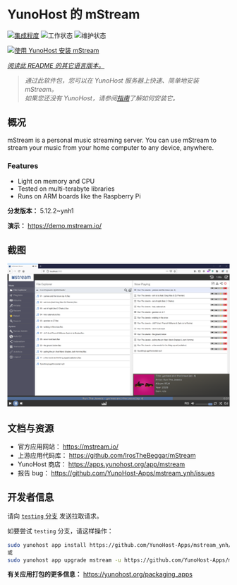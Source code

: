 <!--
注意：此 README 由 <https://github.com/YunoHost/apps/tree/master/tools/readme_generator> 自动生成
请勿手动编辑。
-->

# YunoHost 的 mStream

[![集成程度](https://dash.yunohost.org/integration/mstream.svg)](https://dash.yunohost.org/appci/app/mstream) ![工作状态](https://ci-apps.yunohost.org/ci/badges/mstream.status.svg) ![维护状态](https://ci-apps.yunohost.org/ci/badges/mstream.maintain.svg)

[![使用 YunoHost 安装 mStream](https://install-app.yunohost.org/install-with-yunohost.svg)](https://install-app.yunohost.org/?app=mstream)

*[阅读此 README 的其它语言版本。](./ALL_README.md)*

> *通过此软件包，您可以在 YunoHost 服务器上快速、简单地安装 mStream。*  
> *如果您还没有 YunoHost，请参阅[指南](https://yunohost.org/install)了解如何安装它。*

## 概况

mStream is a personal music streaming server. You can use mStream to stream your music from your home computer to any device, anywhere.

### Features

- Light on memory and CPU
- Tested on multi-terabyte libraries
- Runs on ARM boards like the Raspberry Pi


**分发版本：** 5.12.2~ynh1

**演示：** <https://demo.mstream.io/>

## 截图

![mStream 的截图](./doc/screenshots/mstreamv5.png)

## 文档与资源

- 官方应用网站： <https://mstream.io/>
- 上游应用代码库： <https://github.com/IrosTheBeggar/mStream>
- YunoHost 商店： <https://apps.yunohost.org/app/mstream>
- 报告 bug： <https://github.com/YunoHost-Apps/mstream_ynh/issues>

## 开发者信息

请向 [`testing` 分支](https://github.com/YunoHost-Apps/mstream_ynh/tree/testing) 发送拉取请求。

如要尝试 `testing` 分支，请这样操作：

```bash
sudo yunohost app install https://github.com/YunoHost-Apps/mstream_ynh/tree/testing --debug
或
sudo yunohost app upgrade mstream -u https://github.com/YunoHost-Apps/mstream_ynh/tree/testing --debug
```

**有关应用打包的更多信息：** <https://yunohost.org/packaging_apps>
